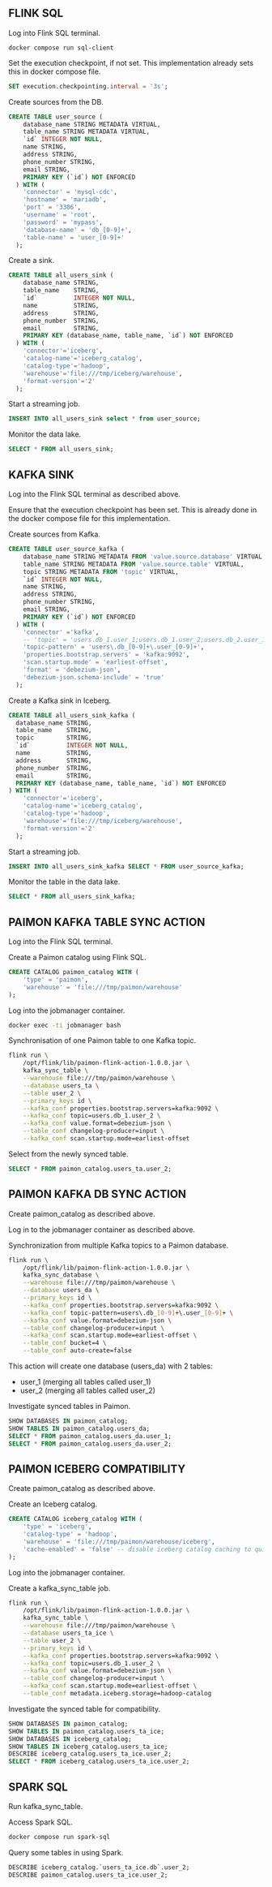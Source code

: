## FLINK SQL
Log into Flink SQL terminal.
```shell
docker compose run sql-client
```

Set the execution checkpoint, if not set. This implementation already sets this
in docker compose file.
```sql
SET execution.checkpointing.interval = '3s';
```

Create sources from the DB.
```sql
CREATE TABLE user_source (
    database_name STRING METADATA VIRTUAL,
    table_name STRING METADATA VIRTUAL,
    `id` INTEGER NOT NULL,
    name STRING,
    address STRING,
    phone_number STRING,
    email STRING,
    PRIMARY KEY (`id`) NOT ENFORCED
  ) WITH (
    'connector' = 'mysql-cdc',
    'hostname' = 'mariadb',
    'port' = '3306',
    'username' = 'root',
    'password' = 'mypass',
    'database-name' = 'db_[0-9]+',
    'table-name' = 'user_[0-9]+'
  );
```

Create a sink.
```sql
CREATE TABLE all_users_sink (
    database_name STRING,
    table_name    STRING,
    `id`          INTEGER NOT NULL,
    name          STRING,
    address       STRING,
    phone_number  STRING,
    email         STRING,
    PRIMARY KEY (database_name, table_name, `id`) NOT ENFORCED
  ) WITH (
    'connector'='iceberg',
    'catalog-name'='iceberg_catalog',
    'catalog-type'='hadoop',  
    'warehouse'='file:///tmp/iceberg/warehouse',
    'format-version'='2'
  );
```

Start a streaming job.
```sql
INSERT INTO all_users_sink select * from user_source;
```

Monitor the data lake.
```sql
SELECT * FROM all_users_sink; 
```

## KAFKA SINK
Log into the Flink SQL terminal as described above.

Ensure that the execution checkpoint has been set. This is already done in the
docker compose file for this implementation.

Create sources from Kafka.
```sql
CREATE TABLE user_source_kafka (
    database_name STRING METADATA FROM 'value.source.database' VIRTUAL,
    table_name STRING METADATA FROM 'value.source.table' VIRTUAL,
    topic STRING METADATA FROM 'topic' VIRTUAL,
    `id` INTEGER NOT NULL,
    name STRING,
    address STRING,
    phone_number STRING,
    email STRING,
    PRIMARY KEY (`id`) NOT ENFORCED
  ) WITH (
    'connector' ='kafka',
    -- 'topic' = 'users.db_1.user_1;users.db_1.user_2;users.db_2.user_1;users.db_2.user_2',
    'topic-pattern' = 'users\.db_[0-9]+\.user_[0-9]+',
    'properties.bootstrap.servers' = 'kafka:9092',
    'scan.startup.mode' = 'earliest-offset',
    'format' = 'debezium-json',
    'debezium-json.schema-include' = 'true'
  );
```

Create a Kafka sink in Iceberg.
```sql
CREATE TABLE all_users_sink_kafka (
  database_name STRING,
  table_name    STRING,
  topic         STRING,
  `id`          INTEGER NOT NULL,
  name          STRING,
  address       STRING,
  phone_number  STRING,
  email         STRING,
  PRIMARY KEY (database_name, table_name, `id`) NOT ENFORCED
) WITH (
    'connector'='iceberg',
    'catalog-name'='iceberg_catalog',
    'catalog-type'='hadoop',
    'warehouse'='file:///tmp/iceberg/warehouse',
    'format-version'='2'
  );
```

Start a streaming job.
```sql
INSERT INTO all_users_sink_kafka SELECT * FROM user_source_kafka;
```

Monitor the table in the data lake.
```sql
SELECT * FROM all_users_sink_kafka;
```

## PAIMON KAFKA TABLE SYNC ACTION
Log into the Flink SQL terminal.

Create a Paimon catalog using Flink SQL.
```sql
CREATE CATALOG paimon_catalog WITH (
    'type' = 'paimon',
    'warehouse' = 'file:///tmp/paimon/warehouse'
);
```

Log into the jobmanager container.
```bash
docker exec -ti jobmanager bash
```

Synchronisation of one Paimon table to one Kafka topic.
```bash
flink run \
    /opt/flink/lib/paimon-flink-action-1.0.0.jar \
    kafka_sync_table \
    --warehouse file:///tmp/paimon/warehouse \
    --database users_ta \
    --table user_2 \
    --primary_keys id \
    --kafka_conf properties.bootstrap.servers=kafka:9092 \
    --kafka_conf topic=users.db_1.user_2 \
    --kafka_conf value.format=debezium-json \
    --table_conf changelog-producer=input \
    --kafka_conf scan.startup.mode=earliest-offset
```

Select from the newly synced table.
```sql
SELECT * FROM paimon_catalog.users_ta.user_2;
```

## PAIMON KAFKA DB SYNC ACTION
Create paimon_catalog as described above.

Log in to the jobmanager container as described above.

Synchronization from multiple Kafka topics to a Paimon database.
```bash
flink run \
    /opt/flink/lib/paimon-flink-action-1.0.0.jar \
    kafka_sync_database \
    --warehouse file:///tmp/paimon/warehouse \
    --database users_da \
    --primary_keys id \
    --kafka_conf properties.bootstrap.servers=kafka:9092 \
    --kafka_conf topic-pattern=users\.db_[0-9]+\.user_[0-9]+ \
    --kafka_conf value.format=debezium-json \
    --table_conf changelog-producer=input \
    --kafka_conf scan.startup.mode=earliest-offset \
    --table_conf bucket=4 \
    --table_conf auto-create=false
```

This action will create one database (users_da) with 2 tables:
- user_1 (merging all tables called user_1)
- user_2 (merging all tables called user_2)

Investigate synced tables in Paimon.
```sql
SHOW DATABASES IN paimon_catalog;
SHOW TABLES IN paimon_catalog.users_da;
SELECT * FROM paimon_catalog.users_da.user_1;
SELECT * FROM paimon_catalog.users_da.user_2;
```

## PAIMON ICEBERG COMPATIBILITY
Create paimon_catalog as described above.

Create an Iceberg catalog.
```sql
CREATE CATALOG iceberg_catalog WITH (
    'type' = 'iceberg',
    'catalog-type' = 'hadoop',
    'warehouse' = 'file:///tmp/paimon/warehouse/iceberg',
    'cache-enabled' = 'false' -- disable iceberg catalog caching to quickly see the result
);
```

Log into the jobmanager container.

Create a kafka_sync_table job.
```bash
flink run \
    /opt/flink/lib/paimon-flink-action-1.0.0.jar \
    kafka_sync_table \
    --warehouse file:///tmp/paimon/warehouse \
    --database users_ta_ice \
    --table user_2 \
    --primary_keys id \
    --kafka_conf properties.bootstrap.servers=kafka:9092 \
    --kafka_conf topic=users.db_1.user_2 \
    --kafka_conf value.format=debezium-json \
    --table_conf changelog-producer=input \
    --kafka_conf scan.startup.mode=earliest-offset \
    --table_conf metadata.iceberg.storage=hadoop-catalog
```

Investigate the synced table for compatibility.
```sql
SHOW DATABASES IN paimon_catalog;
SHOW TABLES IN paimon_catalog.users_ta_ice;
SHOW DATABASES IN iceberg_catalog;
SHOW TABLES IN iceberg_catalog.users_ta_ice;
DESCRIBE iceberg_catalog.users_ta_ice.user_2;
SELECT * FROM iceberg_catalog.users_ta_ice.user_2;
```

## SPARK SQL

Run kafka_sync_table.

Access Spark SQL.
```bash
docker compose run spark-sql
```

Query some tables in using Spark.
```sql
DESCRIBE iceberg_catalog.`users_ta_ice.db`.user_2;
DESCRIBE paimon_catalog.users_ta_ice.user_2;
```